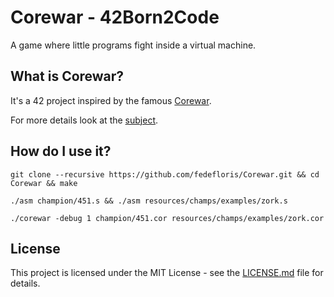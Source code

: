 # Corewar - 42Born2Code
A game where little programs fight inside a virtual machine. 

## What is Corewar?
It's a 42 project inspired by the famous [Corewar](https://en.wikipedia.org/wiki/Core_War).

For more details look at the [subject](subject.pdf).

## How do I use it?
```console
git clone --recursive https://github.com/fedefloris/Corewar.git && cd Corewar && make
```
```console
./asm champion/451.s && ./asm resources/champs/examples/zork.s
```
```console
./corewar -debug 1 champion/451.cor resources/champs/examples/zork.cor
```

## License
This project is licensed under the MIT License - see the [LICENSE.md](LICENSE) file for details.
